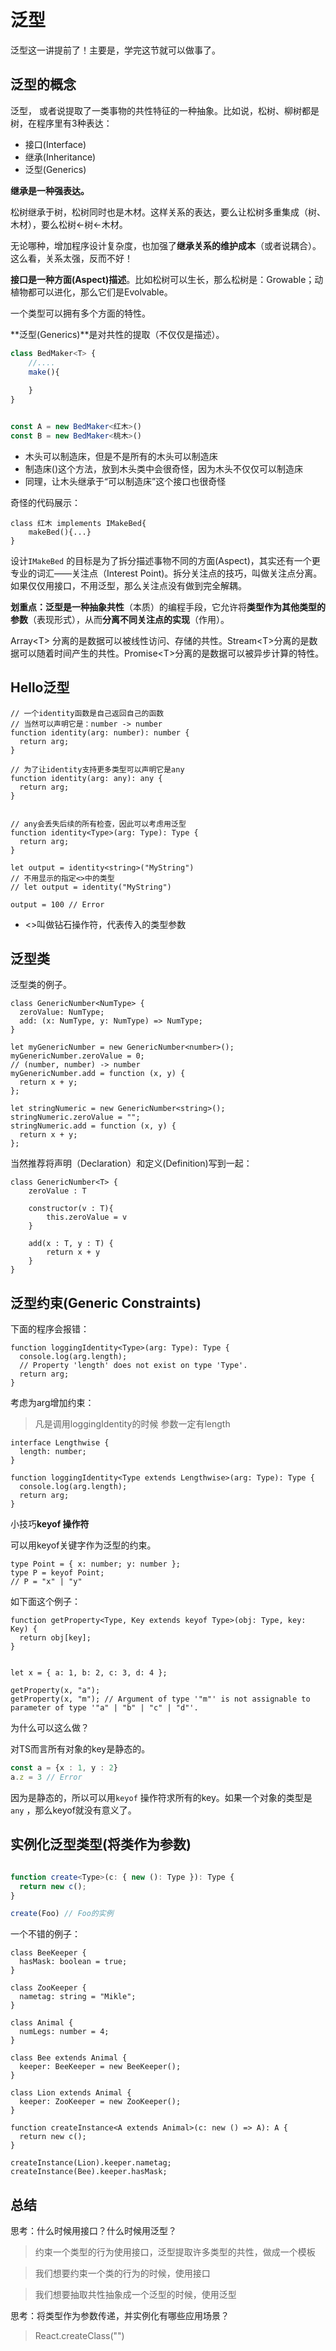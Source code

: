 # 泛型



泛型这一讲提前了！主要是，学完这节就可以做事了。



## 泛型的概念



泛型， 或者说提取了一类事物的共性特征的一种抽象。比如说，松树、柳树都是树，在程序里有3种表达：

- 接口(Interface)
- 继承(Inheritance)
- 泛型(Generics)

**继承是一种强表达。**

松树继承于树，松树同时也是木材。这样关系的表达，要么让松树多重集成（树、木材），要么松树<-树<-木材。

无论哪种，增加程序设计复杂度，也加强了**继承关系的维护成本**（或者说耦合）。这么看，关系太强，反而不好！

**接口是一种方面(Aspect)描述**。比如松树可以生长，那么松树是：Growable；动植物都可以进化，那么它们是Evolvable。

一个类型可以拥有多个方面的特性。

**泛型(Generics)**是对共性的提取（不仅仅是描述）。

```ts
class BedMaker<T> {
    //....
    make(){
        
    }
}


const A = new BedMaker<红木>()
const B = new BedMaker<桃木>()


```

- 木头可以制造床，但是不是所有的木头可以制造床
- 制造床()这个方法，放到木头类中会很奇怪，因为木头不仅仅可以制造床
- 同理，让木头继承于“可以制造床”这个接口也很奇怪

奇怪的代码展示：

```tsx
class 红木 implements IMakeBed{
    makeBed(){...}
}
```

设计`IMakeBed` 的目标是为了拆分描述事物不同的方面(Aspect)，其实还有一个更专业的词汇——关注点（Interest Point)。拆分关注点的技巧，叫做关注点分离。如果仅仅用接口，不用泛型，那么关注点没有做到完全解耦。

**划重点：**泛型是一种**抽象共性**（本质）的编程手段，它允许将**类型作为其他类型的参数**（表现形式），从而**分离不同关注点的实现**（作用）。

Array\<T\> 分离的是数据可以被线性访问、存储的共性。Stream\<T\>分离的是数据可以随着时间产生的共性。Promise\<T\>分离的是数据可以被异步计算的特性。

## Hello泛型

```tsx
// 一个identity函数是自己返回自己的函数
// 当然可以声明它是：number -> number
function identity(arg: number): number {
  return arg;
}

// 为了让identity支持更多类型可以声明它是any
function identity(arg: any): any {
  return arg;
}


// any会丢失后续的所有检查，因此可以考虑用泛型
function identity<Type>(arg: Type): Type {
  return arg;
}

let output = identity<string>("MyString")
// 不用显示的指定<>中的类型
// let output = identity("MyString")

output = 100 // Error
```



- <>叫做钻石操作符，代表传入的类型参数



## 泛型类



泛型类的例子。

```tsx
class GenericNumber<NumType> {
  zeroValue: NumType;
  add: (x: NumType, y: NumType) => NumType;
}

let myGenericNumber = new GenericNumber<number>();
myGenericNumber.zeroValue = 0;
// (number, number) -> number
myGenericNumber.add = function (x, y) {
  return x + y;
};

let stringNumeric = new GenericNumber<string>();
stringNumeric.zeroValue = "";
stringNumeric.add = function (x, y) {
  return x + y;
};
```

当然推荐将声明（Declaration）和定义(Definition)写到一起：

```tsx
class GenericNumber<T> {
    zeroValue : T
    
    constructor(v : T){
        this.zeroValue = v
    }
    
    add(x : T, y : T) {
        return x + y
    }
}
```



## 泛型约束(Generic Constraints)

下面的程序会报错：

```tsx
function loggingIdentity<Type>(arg: Type): Type {
  console.log(arg.length);
  // Property 'length' does not exist on type 'Type'.
  return arg;
}
```

考虑为arg增加约束：
> 凡是调用loggingIdentity的时候 参数一定有length

```tsx
interface Lengthwise {
  length: number;
}

function loggingIdentity<Type extends Lengthwise>(arg: Type): Type {
  console.log(arg.length); 
  return arg;
}
```

小技巧**keyof 操作符**

可以用keyof关键字作为泛型的约束。

```tsx
type Point = { x: number; y: number };
type P = keyof Point;
// P = "x" | "y"
```

如下面这个例子：

```tsx
function getProperty<Type, Key extends keyof Type>(obj: Type, key: Key) {
  return obj[key];
}


let x = { a: 1, b: 2, c: 3, d: 4 };

getProperty(x, "a");
getProperty(x, "m"); // Argument of type '"m"' is not assignable to parameter of type '"a" | "b" | "c" | "d"'.
```

为什么可以这么做？

对TS而言所有对象的key是静态的。

```ts
const a = {x : 1, y : 2}
a.z = 3 // Error
```

因为是静态的，所以可以用`keyof` 操作符求所有的key。如果一个对象的类型是`any` ，那么keyof就没有意义了。 



## 实例化泛型类型(将类作为参数)

```ts

function create<Type>(c: { new (): Type }): Type {
  return new c();
}

create(Foo) // Foo的实例
```

一个不错的例子：

```tsx
class BeeKeeper {
  hasMask: boolean = true;
}

class ZooKeeper {
  nametag: string = "Mikle";
}

class Animal {
  numLegs: number = 4;
}

class Bee extends Animal {
  keeper: BeeKeeper = new BeeKeeper();
}

class Lion extends Animal {
  keeper: ZooKeeper = new ZooKeeper();
}

function createInstance<A extends Animal>(c: new () => A): A {
  return new c();
}

createInstance(Lion).keeper.nametag;
createInstance(Bee).keeper.hasMask;
```



## 总结



思考：什么时候用接口？什么时候用泛型？
> 约束一个类型的行为使用接口，泛型提取许多类型的共性，做成一个模板

> 我们想要约束一个类的行为的时候，使用接口

> 我们想要抽取共性抽象成一个泛型的时候，使用泛型

思考：将类型作为参数传递，并实例化有哪些应用场景？
> React.createClass("")
